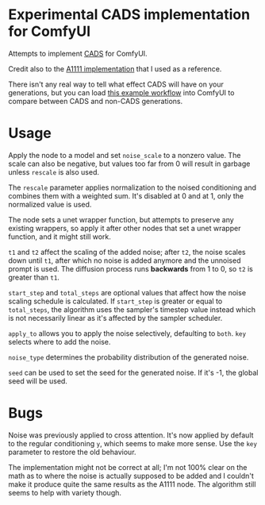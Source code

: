 # Experimental CADS implementation for ComfyUI

Attempts to implement [CADS](https://arxiv.org/abs/2310.17347) for ComfyUI.

Credit also to the [A1111 implementation](https://github.com/v0xie/sd-webui-cads/tree/main) that I used as a reference.

There isn't any real way to tell what effect CADS will have on your generations, but you can load [this example workflow](example_workflows/CADScompare.json?raw=1) into ComfyUI to compare between CADS and non-CADS generations.

# Usage

Apply the node to a model and set `noise_scale` to a nonzero value. The scale can also be negative, but values too far from 0 will result in garbage unless `rescale` is also used.

The `rescale` parameter applies normalization to the noised conditioning and combines them with a weighted sum. It's disabled at 0 and at 1, only the normalized value is used.

The node sets a unet wrapper function, but attempts to preserve any existing wrappers, so apply it after other nodes that set a unet wrapper function, and it might still work.

`t1` and `t2` affect the scaling of the added noise; after `t2`, the noise scales down until `t1`, after which no noise is added anymore and the unnoised prompt is used. The diffusion process runs **backwards** from 1 to 0, so `t2` is greater than `t1`.

`start_step` and `total_steps` are optional values that affect how the noise scaling schedule is calculated. If `start_step` is greater or equal to `total_steps`, the algorithm uses the sampler's timestep value instead which is not necessarily linear as it's affected by the sampler scheduler.


`apply_to` allows you to apply the noise selectively, defaulting to `both`. `key` selects where to add the noise.

`noise_type` determines the probability distribution of the generated noise.

`seed` can be used to set the seed for the generated noise. If it's -1, the global seed will be used.

# Bugs

Noise was previously applied to cross attention. It's now applied by default to the regular conditioning `y`, which seems to make more sense. Use the `key` parameter to restore the old behaviour.

The implementation might not be correct at all; I'm not 100% clear on the math as to where the noise is actually supposed to be added and I couldn't make it produce quite the same results as the A1111 node. The algorithm still seems to help with variety though.
